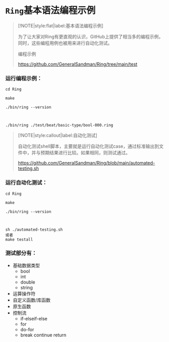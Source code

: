 # ```Ring```基本语法编程示例


> [!NOTE|style:flat|label:基本语法编程示例]
> 
> 为了让大家对Ring有更直观的认识，GitHub上提供了相当多的编程示例，同时，这些编程用例也被用来进行自动化测试。
> 
> 编程示例
> 
> https://github.com/GeneralSandman/Ring/tree/main/test

### 运行编程示例：
```
cd Ring

make

./bin/ring --version



./bin/ring ./test/beat/basic-type/bool-000.ring

```


> [!NOTE|style:callout|label:自动化测试]
> 
> 自动化测试shell脚本，主要就是运行自动化测试case，通过标准输出到文件中，并与预期结果进行比较。如果相同，则测试通过。
> 
> https://github.com/GeneralSandman/Ring/blob/main/automated-testing.sh
> 



### 运行自动化测试：
```
cd Ring

make

./bin/ring --version



sh ./automated-testing.sh
或者
make testall
```


### 测试部分有：
- 基础数据类型
  - bool
  - int 
  - double
  - string
- 运算操作符
- 自定义函数/库函数
- 原生函数
- 控制流
  - if-elseif-else
  - for
  - do-for
  - break continue return
